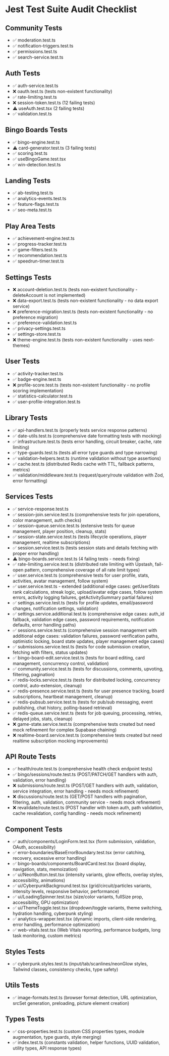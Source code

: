 # Jest Test Suite Audit Checklist

## Community Tests
- ✅ moderation.test.ts
- ✅ notification-triggers.test.ts
- ✅ permissions.test.ts
- ✅ search-service.test.ts

## Auth Tests
- ✅ auth-service.test.ts
- ❌ oauth.test.ts (tests non-existent functionality)
- ✅ rate-limiting.test.ts
- ❌ session-token.test.ts (12 failing tests)
- ⚠️ useAuth.test.tsx (2 failing tests)
- ✅ validation.test.ts

## Bingo Boards Tests
- ✅ bingo-engine.test.ts
- ⚠️ card-generator.test.ts (3 failing tests)
- ✅ scoring.test.ts
- ✅ useBingoGame.test.tsx
- ✅ win-detection.test.ts

## Landing Tests
- ✅ ab-testing.test.ts
- ✅ analytics-events.test.ts
- ✅ feature-flags.test.ts
- ✅ seo-meta.test.ts

## Play Area Tests
- ✅ achievement-engine.test.ts
- ✅ progress-tracker.test.ts
- ✅ game-filters.test.ts
- ✅ recommendation.test.ts
- ✅ speedrun-timer.test.ts

## Settings Tests
- ❌ account-deletion.test.ts (tests non-existent functionality - deleteAccount is not implemented)
- ❌ data-export.test.ts (tests non-existent functionality - no data export service)
- ❌ preference-migration.test.ts (tests non-existent functionality - no preference migration)
- ✅ preference-validation.test.ts
- ✅ privacy-settings.test.ts
- ✅ settings-store.test.ts
- ❌ theme-engine.test.ts (tests non-existent functionality - uses next-themes)

## User Tests
- ✅ activity-tracker.test.ts
- ✅ badge-engine.test.ts
- ❌ profile-score.test.ts (tests non-existent functionality - no profile scoring implementation)
- ✅ statistics-calculator.test.ts
- ✅ user-profile-integration.test.ts

## Library Tests
- ✅ api-handlers.test.ts (properly tests service response patterns)
- ✅ date-utils.test.ts (comprehensive date formatting tests with mocking)
- ✅ infrastructure.test.ts (tests error handling, circuit breaker, cache, rate limiting)
- ✅ type-guards.test.ts (tests all error type guards and type narrowing)
- ✅ validation-helpers.test.ts (runtime validation without type assertions)
- ✅ cache.test.ts (distributed Redis cache with TTL, fallback patterns, metrics)
- ✅ validation/middleware.test.ts (request/query/route validation with Zod, error formatting)

## Services Tests
- ✅ service-response.test.ts
- ✅ session-join.service.test.ts (comprehensive tests for join operations, color management, auth checks)
- ✅ session-queue.service.test.ts (extensive tests for queue management, player position, cleanup, stats)
- ✅ session-state.service.test.ts (tests lifecycle operations, player management, realtime subscriptions)
- ✅ session.service.test.ts (tests session stats and details fetching with proper error handling)
- ⚠️ bingo-boards.service.test.ts (4 failing tests - needs fixing)
- ✅ rate-limiting.service.test.ts (distributed rate limiting with Upstash, fail-open pattern, comprehensive coverage of all rate limit types)
- ✅ user.service.test.ts (comprehensive tests for user profile, stats, activities, avatar management, follow system)
- ✅ user.service.test.ts - extended (additional edge cases: getUserStats rank calculations, streak logic, upload/avatar edge cases, follow system errors, activity logging failures, getActivitySummary partial failures)
- ✅ settings.service.test.ts (tests for profile updates, email/password changes, notification settings, validation)
- ✅ settings.service.additional.test.ts (comprehensive edge cases: auth_id fallback, validation edge cases, password requirements, notification defaults, error handling paths)
- ✅ sessions.service.test.ts (comprehensive session management with additional edge cases: validation failures, password verification paths, optimistic locking, board state updates, player management edge cases)
- ✅ submissions.service.test.ts (tests for code submission creation, fetching with filters, status updates)
- ✅ bingo-board-edit.service.test.ts (tests for board editing, card management, concurrency control, validation)
- ✅ community.service.test.ts (tests for discussions, comments, upvoting, filtering, pagination)
- ✅ redis-locks.service.test.ts (tests for distributed locking, concurrency control, auto-extension, cleanup)
- ✅ redis-presence.service.test.ts (tests for user presence tracking, board subscriptions, heartbeat management, cleanup)
- ✅ redis-pubsub.service.test.ts (tests for pub/sub messaging, event publishing, chat history, polling-based retrieval)
- ✅ redis-queue.service.test.ts (tests for job queuing, processing, retries, delayed jobs, stats, cleanup)
- ❌ game-state.service.test.ts (comprehensive tests created but need mock refinement for complex Supabase chaining)
- ❌ realtime-board.service.test.ts (comprehensive tests created but need realtime subscription mocking improvements)

## API Route Tests
- ✅ health/route.test.ts (comprehensive health check endpoint tests)
- ✅ bingo/sessions/route.test.ts (POST/PATCH/GET handlers with auth, validation, error handling)
- ❌ submissions/route.test.ts (POST/GET handlers with auth, validation, service integration, error handling - needs mock refinement)
- ❌ discussions/route.test.ts (GET/POST handlers with pagination, filtering, auth, validation, community service - needs mock refinement)
- ❌ revalidate/route.test.ts (POST handler with token auth, path validation, cache revalidation, config handling - needs mock refinement)

## Component Tests
- ✅ auth/components/LoginForm.test.tsx (form submission, validation, OAuth, accessibility)
- ✅ error-boundaries/BaseErrorBoundary.test.tsx (error catching, recovery, excessive error handling)
- ✅ bingo-boards/components/BoardCard.test.tsx (board display, navigation, stats, memoization)
- ✅ ui/NeonButton.test.tsx (intensity variants, glow effects, overlay styles, accessibility, animations)
- ✅ ui/CyberpunkBackground.test.tsx (grid/circuit/particles variants, intensity levels, responsive behavior, performance)
- ✅ ui/LoadingSpinner.test.tsx (size/color variants, fullSize prop, accessibility, GPU optimization)
- ✅ ui/ThemeToggle.test.tsx (dropdown/toggle variants, theme switching, hydration handling, cyberpunk styling)
- ✅ analytics-wrapper.test.tsx (dynamic imports, client-side rendering, error handling, performance optimization)
- ✅ web-vitals.test.tsx (Web Vitals reporting, performance budgets, long task monitoring, custom metrics)

## Styles Tests
- ✅ cyberpunk.styles.test.ts (input/tab/scanlines/neonGlow styles, Tailwind classes, consistency checks, type safety)

## Utils Tests
- ✅ image-formats.test.ts (browser format detection, URL optimization, srcSet generation, preloading, picture element creation)

## Types Tests  
- ✅ css-properties.test.ts (custom CSS properties types, module augmentation, type guards, style merging)
- ✅ index.test.ts (constants validation, helper functions, UUID validation, utility types, API response types)